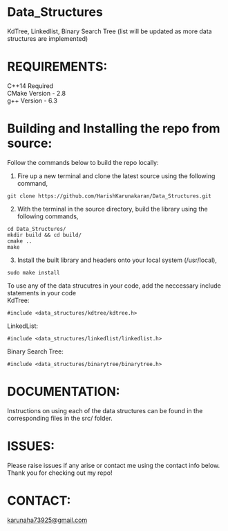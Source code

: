 # Data_Structures
KdTree, Linkedlist, Binary Search Tree (list will be updated as more data structures are implemented) <br />

# REQUIREMENTS:

C++14 Required <br />
CMake Version - 2.8 <br />
g++ Version   - 6.3 <br />

# Building and Installing the repo from source:

Follow the commands below to build the repo locally:

1) Fire up a new terminal and clone the latest source using the following command, <br />
```
git clone https://github.com/HarishKarunakaran/Data_Structures.git
```
2) With the terminal in the source directory, build the library using the following commands, <br />
```
cd Data_Structures/
mkdir build && cd build/
cmake .. 
make
```
3) Install the built library and headers onto your local system (/usr/local), <br />
```
sudo make install
```

To use any of the data strucutres in your code, add the neccessary include statements in your code <br />
KdTree:
```
#include <data_structures/kdtree/kdtree.h>
```

LinkedList:
```
#include <data_structures/linkedlist/linkedlist.h>
```

Binary Search Tree:
```
#include <data_structures/binarytree/binarytree.h>
```

# DOCUMENTATION:

Instructions on using each of the data structures can be found in the corresponding files in the src/ folder. <br />

# ISSUES:

Please raise issues if any arise or contact me using the contact info below. Thank you for checking out my repo! <br />

# CONTACT:
karunaha73925@gmail.com
